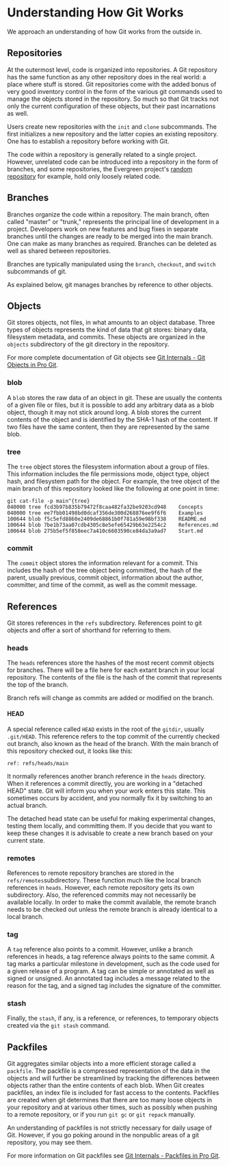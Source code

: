 # Understanding How Git Works #

We approach an understanding of how Git works from the outside in.

## Repositories ##

At the outermost level, code is organized into repositories.  A Git
repository has the same function as any other repository does in the
real world: a place where stuff is stored.  Git repositories come with
the added bonus of very good inventory control in the form of the
various git commands used to manage the objects stored in the
repository.  So much so that Git tracks not only the current
configuration of these objects, but their past incarnations as well.

Users create new repositories with the `init` and `clone` subcommands.
The first initializes a new repository and the latter copies an
existing repository.  One has to establish a repository before working
with Git.

The code within a repository is generally related to a single project.
However, unrelated code can be introduced into a repository in the
form of branches, and some repositories, the Evergreen project's
[random repository](https://git.evergreen-ils.org/?p=working/random.git;a=summary)
for example, hold only loosely related code.

## Branches ##

Branches organize the code within a repository.  The main branch,
often called "master" or "trunk," represents the principal line of
development in a project.  Developers work on new features and bug
fixes in separate branches until the changes are ready to be merged
into the main branch.  One can make as many branches as required.
Branches can be deleted as well as shared between repositories.

Branches are typically manipulated using the `branch`, `checkout`, and
`switch` subcommands of git.

As explained below, git manages branches by reference to other
objects.

## Objects ##

Git stores objects, not files, in what amounts to an object database.
Three types of objects represents the kind of data that git stores:
binary data, filesystem metadata, and commits.  These objects are
organized in the `objects` subdirectory of the git directory in the
repository.

For more complete documentation of Git objects see [Git Internals -
Git Objects in Pro Git](https://git-scm.com/book/en/v2/Git-Internals-Git-Objects).

### blob ###

A `blob` stores the raw data of an object in git.  These are usually
the contents of a given file or files, but it is possible to add any
arbitrary data as a blob object, though it may not stick around long.
A blob stores the current contents of the object and is identified by
the SHA-1 hash of the content.  If two files have the same content,
then they are represented by the same blob.

### tree ###

The `tree` object stores the filesystem information about a group of
files.  This information includes the file permissions mode, object
type, object hash, and filesystem path for the object.  For example,
the tree object of the main branch of this repository looked like the
following at one point in time:

    git cat-file -p main^{tree}
    040000 tree fcd3b97b835b79472f8caa482fa32be9203cd948	Concepts
    040000 tree ee7fbb01498bd0dcaf356de300d268876ee9f6f6	Examples
    100644 blob f5c5efd8860e2409de68861b0f781a59e98bf338	README.md
    100644 blob 7be1b73aa07cdb4305c8e5efe65429b63e2254c2	References.md
    100644 blob 275b5ef5f858eec7a410c6603590ce84da3a9ad7	Start.md

### commit ###

The `commit` object stores the information relevant for a commit.
This includes the hash of the tree object being committed, the hash of
the parent, usually previous, commit object, information about the
author, committer, and time of the commit, as well as the commit
message.

## References ##

Git stores references in the `refs` subdirectory.  References point to
git objects and offer a sort of shorthand for referring to them.

### heads ###

The `heads` references store the hashes of the most recent commit
objects for branches.  There will be a file here for each extant
branch in your local repository.  The contents of the file is the hash
of the commit that represents the top of the branch.

Branch refs will change as commits are added or modified on the
branch.

#### HEAD ####

A special reference called `HEAD` exists in the root of the `gitdir`,
usually `.git/HEAD`.  This reference refers to the top commit of the
currently checked out branch, also known as the head of the branch.
With the main branch of this repository checked out, it looks like
this:

    ref: refs/heads/main

It normally references another branch reference in the `heads`
directory.  When it references a commit directly, you are working in a
"detached HEAD" state. Git will inform you when your work enters this
state.  This sometimes occurs by accident, and you normally fix it by
switching to an actual branch.

The detached head state can be useful for making experimental changes,
testing them locally, and committing them.  If you decide that you
want to keep these changes it is advisable to create a new branch
based on your current state.

### remotes ###

References to remote repository branches are stored in the
`refs/remotes`subdirectory.  These function much like the local branch
references in `heads`.  However, each remote repository gets its own
subdirectory.  Also, the referenced commits may not necessarily be
available locally.  In order to make the commit available, the remote
branch needs to be checked out unless the remote branch is already
identical to a local branch.

### tag ###

A `tag` reference also points to a commit.  However, unlike a branch
references in heads, a tag reference always points to the same commit.
A tag marks a particular milestone in development, such as the code
used for a given release of a program.  A tag can be simple or
annotated as well as signed or unsigned.  An annotated tag includes a
message related to the reason for the tag, and a signed tag includes
the signature of the committer.

### stash ###

Finally, the `stash`, if any, is a reference, or references, to
temporary objects created via the `git stash` command.

## Packfiles ##

Git aggregates similar objects into a more efficient storage called a
`packfile`.  The packfile is a compressed representation of the data
in the objects and will further be streamlined by tracking the
differences between objects rather than the entire contents of each
blob.  When Git creates packfiles, an index file is included for fast
access to the contents.  Packfiles are created when git determines
that there are too many loose objects in your repository and at
various other times, such as possibly when pushing to a remote
repository, or if you run `git gc` or `git repack` manually.

An understanding of packfiles is not strictly necessary for daily
usage of Git.  However, if you go poking around in the nonpublic areas
of a git repository, you may see them.

For more information on Git packfiles see [Git Internals - Packfiles
in Pro Git](https://git-scm.com/book/en/v2/Git-Internals-Packfiles).
